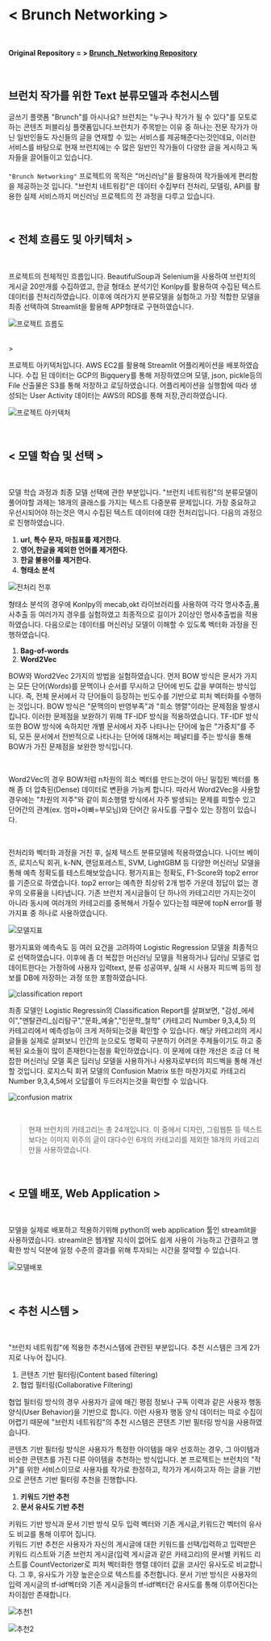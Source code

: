 # < Brunch Networking >

<br>

<b> Original Repository = > [Brunch_Networking Repository](https://github.com/bill7845/project_brunchNetworking_streamlit) </b>

<br>

## <b> 브런치 작가를 위한 Text 분류모델과 추천시스템 </b>



글쓰기 플랫폼 "Brunch"를 아시나요?
브런치는 "누구나 작가가 될 수 있다"를 모토로 하는 콘텐츠 퍼블리싱 플랫폼입니다.브런치가 주목받는 이유 중 하나는 전문 작가가 아닌 일반인들도 자신들의 글을 연재할 수 있는 서비스를 제공해준다는것인데요, 이러한 서비스를 바탕으로 현재 브런치에는 수 많은 일반인 작가들이 다양한 글을 게시하고 독자들을 끌어들이고 있습니다. <br><br>
`"Brunch Networking"` 프로젝트의 목적은 "머신러닝"을 활용하여 작가들에게 편리함을 제공하는것 입니다. "브런치 네트워킹"은 데이터 수집부터 전처리, 모델링, API를 활용한 실제 서비스까지 머신러닝 프로젝트의 전 과정을 다루고 있습니다.

<br>

## < 전체 흐름도 및 아키텍처 >

<br>

프로젝트의 전체적인 흐름입니다. BeautifulSoup과 Selenium을 사용하여 브런치의 게시글 20만개를 수집하였고, 한글 형태소 분석기인 Konlpy를 활용하여 수집된 텍스트 데이터를 전처리하였습니다. 이후에 여러가지 분류모델을 실험하고 가장 적합한 모델을 최종 선택하여 Streamlit을 활용해 APP형태로 구현하였습니다.

![프로젝트 흐름도](https://user-images.githubusercontent.com/35517797/83950017-8cc1e480-a862-11ea-8d78-58c0a0671794.PNG)

<br>>

프로젝트 아키텍처입니다. AWS EC2를 활용해 Streamlit 어플리케이션을 배포하였습니다. 수집 된 데이터는 GCP의 Bigquery를 통해 저장하였으며 모델, json, pickle등의 File 산출물은 S3를 통해 저장하고 로딩하였습니다. 어플리케이션을 실행함에 따라 생성되는 User Activity 데이터는 AWS의 RDS를 통해 저장,관리하였습니다.

![프로젝트 아키텍처](https://user-images.githubusercontent.com/35517797/130815497-31873f3e-3712-46dc-97c2-288025803108.png)

<br>

## < 모델 학습 및 선택 >

<br>

모델 학습 과정과 최종 모델 선택에 관한 부분입니다. "브런치 네트워킹"의 분류모델이 풀어야할 과제는 18개의 클래스를 가지는 텍스트 다중분류 문제입니다. 가장 중요하고 우선시되어야 하는것은 역시 수집된 텍스트 데이터에 대한 전처리입니다. 다음의 과정으로 진행하였습니다.

  1. <b> url, 특수 문자, 마침표를 제거한다. </b>
  2. <b> 영어,한글을 제외한 언어를 제거한다. </b>
  3. <b> 한글 불용어를 제거한다. </b>
  4. <b> 형태소 분석 </b>
  
![전처리 전후](https://user-images.githubusercontent.com/35517797/83950031-9d725a80-a862-11ea-9620-17c4007d8de5.PNG)

형태소 분석의 경우에 Konlpy의 mecab,okt 라이브러리를 사용하여 각각 명사추출,품사추출 등 여러가지 경우를 실험하였고 최종적으로 길이가 2이상인 명사추출법을 적용하였습니다. 다음으로는 데이터를 머신러닝 모델이 이해할 수 있도록 벡터화 과정을 진행하였습니다.

  1. <b> Bag-of-words </b>
  2. <b> Word2Vec </b>

BOW와 Word2Vec 2가지의 방법을 실험하였습니다. 먼저 BOW 방식은 문서가 가지는 모든 단어(Words)를 문맥이나 순서를 무시하고 단어에 빈도 값을 부여하는 방식입니다. 즉, 전체 문서에서 각 단어들이 등장하는 빈도수를 기반으로 피처 벡터화를 수행하는 것입니다. BOW 방식은 "문맥의미 반영부족"과 "희소 행렬"이라는 문제점을 발생시킵니다. 이러한 문제점을 보완하기 위해 TF-IDF 방식을 적용하였습니다. TF-IDF 방식 또한 BOW 방식에 속하지만 개별 문서에서 자주 나타나는 단어에 높은 "가중치"를 주되, 모든 문서에서 전반적으로 나타나는 단어에 대해서는 페널티를 주는 방식을 통해 BOW가 가진 문제점을 보완한 방식입니다.

<br>

Word2Vec의 경우 BOW처럼 n차원의 희소 벡터를 만드는것이 아닌 밀집된 벡터를 통해 좀 더 압축된(Dense) 데이터로 변환을 가능케 합니다. 따라서 Word2Vec을 사용할 경우에는 "차원의 저주"와 같이 희소행렬 방식에서 자주 발생되는 문제를 피할수 있고 단어간의 관계(ex. 엄마+아빠=부모님)와 단어간 유사도를 구할수 있는 장점이 있습니다.

<br>

전처리와 벡터화 과정을 거친 후, 실제 텍스트 분류모델에 적용하였습니다. 나이브 베이즈, 로지스틱 회귀, k-NN, 랜덤포레스트, SVM, LightGBM 등 다양한 머신러닝 모델을 통해 예측 정확도를 테스트해보았습니다. 평가지표는 정확도, F1-Score와 top2 error를 기준으로 하였습니다. top2 error는 예측한 최상위 2개 범주 가운데 정답이 없는 경우의 오류율을 나타냅니다. 기존 브런치 게시글들이 단 하나의 카테고리만 가지는것이 아니라 동시에 여러개의 카테고리를 중복해서 가질수 있다는점 때문에 topN error를 평가지표 중 하나로 사용하였습니다. 

![모델지표](https://user-images.githubusercontent.com/35517797/84161304-19aaaf00-aaaa-11ea-8473-84bac8e31d91.PNG)

평가지표와 예측속도 등 여러 요건을 고려하여 Logistic Regression 모델을 최종적으로 선택하였습니다. 이후에 좀 더 복잡한 머신러닝 모델을 적용하거나 딥러닝 모델로 업데이트한다는 가정하에 사용자 입력text, 분류 성공여부, 실패 시 사용자 피드벡 등의 정보를 DB에 저장하는 과정 또한 포함하였습니다.

![classification report](https://user-images.githubusercontent.com/35517797/84173093-c17aa980-aab7-11ea-9918-3bf7f715420c.PNG)

최종 모델인 Logistic Regressin의 Classification Report를 살펴보면, "감성_에세이","멘탈관리_심리탐구","문화_예술","인문학_철학" (카테고리 Number 9,3,4,5) 의 카테고리에서 예측성능이 크게 저하되는것을 확인할 수 있습니다. 해당 카테고리의 게시글들을 실제로 살펴보니 인간의 눈으로도 명확히 구분하기 어려운 주제들이기도 하고 중복된 요소들이 많이 존재한다는점을 확인하였습니다. 이 문제에 대한 개선은 조금 더 복잡한 머신러닝 모델 혹은 딥러닝 모델을 사용하거나 사용자로부터의 피드벡을 통해 개선할 것입니다. 로지스틱 회귀 모델의 Confusion Matrix 또한 마찬가지로 카테고리 Number 9,3,4,5에서 오답률이 두드러지는것을 확인할 수 있습니다.

![confusion matrix](https://user-images.githubusercontent.com/35517797/84172557-1f5ac180-aab7-11ea-886f-e592bb565058.PNG)

<br>

> 현재 브런치의 카테고리는 총 24개입니다. 이 중에서 디자인, 그림웹툰 등 텍스트 보다는 이미지 위주의 글이 대다수인 6개의 카테고리를 제외한 18개의 카테고리만을 사용하였습니다.

<br>

## < 모델 배포, Web Application >

<br>

모델을 실제로 배포하고 적용하기위해 python의 web application 툴인 streamlit을 사용하였습니다. streamlit은 웹개발 지식이 없어도 쉽게 사용이 가능하고 간결하고 명확한 방식 덕분에 일정 수준의 결과를 위해 투자되는 시간을 절약할 수 있습니다. 

![모델배포](https://user-images.githubusercontent.com/35517797/83950051-cd216280-a862-11ea-9155-94914b42e0e7.PNG)

<br>

## < 추천 시스템 >

<br> 

"브런치 네트워킹"에 적용한 추천시스템에 관련된 부분입니다. 추천 시스템은 크게 2가지로 나누어 집니다.

  1. 콘텐츠 기반 필터링(Content based filtering)
  2. 협업 필터링(Collaborative Filtering)
  
협업 필터링 방식의 경우 사용자가 글에 매긴 평점 정보나 구독 이력과 같은 사용자 행동 양식(User Behavior)을 기반으로 합니다. 이런 사용자 행동 양식 데이터는 따로 수집이 어렵기 때문에 "브런치 네트워킹"의 추천 시스템은 콘텐츠 기반 필터링 방식을 사용하였습니다. <br>

콘텐츠 기반 필터링 방식은 사용자가 특정한 아이템을 매우 선호하는 경우, 그 아이템과 비슷한 콘텐츠를 가진 다른 아이템을 추천하는 방식입니다. 
본 프로젝트는 브런치의 "작가"를 위한 서비스이므로 사용자를 작가로 한정하고, 작가가 게시하고자 하는 글을 기반으로 콘텐츠 기반 필터링 추천을 진행합니다. 

  1. <b> 키워드 기반 추천 </b> 
  2. <b> 문서 유사도 기반 추천 </b>
  
키워드 기반 방식과 문서 기반 방식 모두 입력 벡터와 기존 게시글,키워드간 벡터의 유사도 비교를 통해 이루어 집니다. <br>
키워드 기반 추천은 사용자가 자신의 게시글에 대한 키워드를 선택/입력하고 입력받은 키워드 리스트와 기존 브런치 게시글(입력 게시글과 같은 카테고리)의 문서별 키워드 리스트를 CountVectorizer로 피처 벡터화한 행렬 데이터 값을 코사인 유사도로 비교합니다. 그 후, 유사도가 가장 높은순으로 텍스트를 추천합니다. 문서 기반 방식은 사용자의 입력 게시글의 tf-idf벡터와 기존 게시글들의 tf-idf벡터간 유사도를 통해 이루어진다는 차이점만 존재합니다.
 

![추천1](https://user-images.githubusercontent.com/35517797/83950055-d7dbf780-a862-11ea-800d-863ea4a842aa.PNG)

![추천2](https://user-images.githubusercontent.com/35517797/83950058-da3e5180-a862-11ea-98d4-b313b75b770d.PNG)
